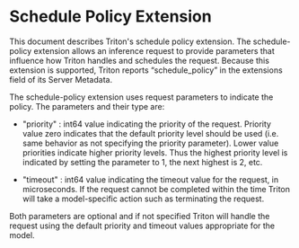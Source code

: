 <!--
# Copyright (c) 2020, NVIDIA CORPORATION. All rights reserved.
#
# Redistribution and use in source and binary forms, with or without
# modification, are permitted provided that the following conditions
# are met:
#  * Redistributions of source code must retain the above copyright
#    notice, this list of conditions and the following disclaimer.
#  * Redistributions in binary form must reproduce the above copyright
#    notice, this list of conditions and the following disclaimer in the
#    documentation and/or other materials provided with the distribution.
#  * Neither the name of NVIDIA CORPORATION nor the names of its
#    contributors may be used to endorse or promote products derived
#    from this software without specific prior written permission.
#
# THIS SOFTWARE IS PROVIDED BY THE COPYRIGHT HOLDERS ``AS IS'' AND ANY
# EXPRESS OR IMPLIED WARRANTIES, INCLUDING, BUT NOT LIMITED TO, THE
# IMPLIED WARRANTIES OF MERCHANTABILITY AND FITNESS FOR A PARTICULAR
# PURPOSE ARE DISCLAIMED.  IN NO EVENT SHALL THE COPYRIGHT OWNER OR
# CONTRIBUTORS BE LIABLE FOR ANY DIRECT, INDIRECT, INCIDENTAL, SPECIAL,
# EXEMPLARY, OR CONSEQUENTIAL DAMAGES (INCLUDING, BUT NOT LIMITED TO,
# PROCUREMENT OF SUBSTITUTE GOODS OR SERVICES; LOSS OF USE, DATA, OR
# PROFITS; OR BUSINESS INTERRUPTION) HOWEVER CAUSED AND ON ANY THEORY
# OF LIABILITY, WHETHER IN CONTRACT, STRICT LIABILITY, OR TORT
# (INCLUDING NEGLIGENCE OR OTHERWISE) ARISING IN ANY WAY OUT OF THE USE
# OF THIS SOFTWARE, EVEN IF ADVISED OF THE POSSIBILITY OF SUCH DAMAGE.
-->

# Schedule Policy Extension

This document describes Triton's schedule policy extension. The
schedule-policy extension allows an inference request to provide
parameters that influence how Triton handles and schedules the
request.  Because this extension is supported, Triton reports
“schedule_policy” in the extensions field of its Server Metadata.

The schedule-policy extension uses request parameters to indicate the
policy. The parameters and their type are:

- "priority" : int64 value indicating the priority of the
  request. Priority value zero indicates that the default priority
  level should be used (i.e. same behavior as not specifying the
  priority parameter). Lower value priorities indicate higher priority
  levels. Thus the highest priority level is indicated by setting the
  parameter to 1, the next highest is 2, etc.

- "timeout" : int64 value indicating the timeout value for the
  request, in microseconds. If the request cannot be completed within
  the time Triton will take a model-specific action such as
  terminating the request.

Both parameters are optional and if not specified Triton will handle
the request using the default priority and timeout values appropriate
for the model.
